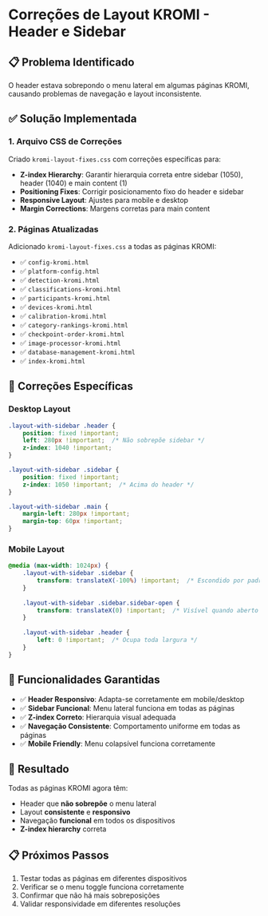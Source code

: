 # Correções de Layout KROMI - Header e Sidebar

## 📋 **Problema Identificado**

O header estava sobrepondo o menu lateral em algumas páginas KROMI, causando problemas de navegação e layout inconsistente.

## ✅ **Solução Implementada**

### 1. **Arquivo CSS de Correções**
Criado `kromi-layout-fixes.css` com correções específicas para:

- **Z-index Hierarchy**: Garantir hierarquia correta entre sidebar (1050), header (1040) e main content (1)
- **Positioning Fixes**: Corrigir posicionamento fixo do header e sidebar
- **Responsive Layout**: Ajustes para mobile e desktop
- **Margin Corrections**: Margens corretas para main content

### 2. **Páginas Atualizadas**
Adicionado `kromi-layout-fixes.css` a todas as páginas KROMI:

- ✅ `config-kromi.html`
- ✅ `platform-config.html`
- ✅ `detection-kromi.html`
- ✅ `classifications-kromi.html`
- ✅ `participants-kromi.html`
- ✅ `devices-kromi.html`
- ✅ `calibration-kromi.html`
- ✅ `category-rankings-kromi.html`
- ✅ `checkpoint-order-kromi.html`
- ✅ `image-processor-kromi.html`
- ✅ `database-management-kromi.html`
- ✅ `index-kromi.html`

## 🔧 **Correções Específicas**

### **Desktop Layout**
```css
.layout-with-sidebar .header {
    position: fixed !important;
    left: 280px !important;  /* Não sobrepõe sidebar */
    z-index: 1040 !important;
}

.layout-with-sidebar .sidebar {
    position: fixed !important;
    z-index: 1050 !important;  /* Acima do header */
}

.layout-with-sidebar .main {
    margin-left: 280px !important;
    margin-top: 60px !important;
}
```

### **Mobile Layout**
```css
@media (max-width: 1024px) {
    .layout-with-sidebar .sidebar {
        transform: translateX(-100%) !important;  /* Escondido por padrão */
    }
    
    .layout-with-sidebar .sidebar.sidebar-open {
        transform: translateX(0) !important;  /* Visível quando aberto */
    }
    
    .layout-with-sidebar .header {
        left: 0 !important;  /* Ocupa toda largura */
    }
}
```

## 📱 **Funcionalidades Garantidas**

- ✅ **Header Responsivo**: Adapta-se corretamente em mobile/desktop
- ✅ **Sidebar Funcional**: Menu lateral funciona em todas as páginas
- ✅ **Z-index Correto**: Hierarquia visual adequada
- ✅ **Navegação Consistente**: Comportamento uniforme em todas as páginas
- ✅ **Mobile Friendly**: Menu colapsível funciona corretamente

## 🎯 **Resultado**

Todas as páginas KROMI agora têm:
- Header que **não sobrepõe** o menu lateral
- Layout **consistente** e **responsivo**
- Navegação **funcional** em todos os dispositivos
- **Z-index hierarchy** correta

## 📋 **Próximos Passos**

1. Testar todas as páginas em diferentes dispositivos
2. Verificar se o menu toggle funciona corretamente
3. Confirmar que não há mais sobreposições
4. Validar responsividade em diferentes resoluções
